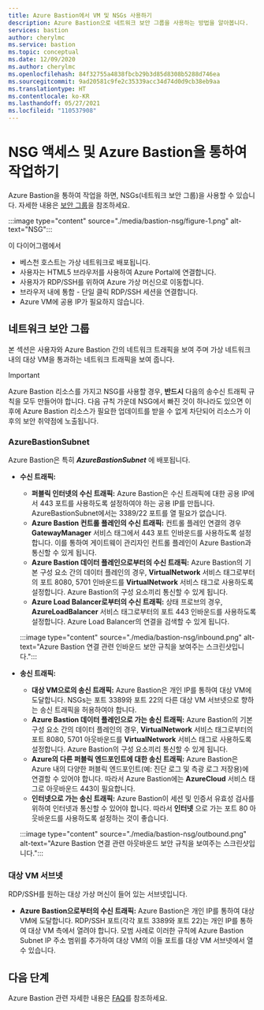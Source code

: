 ```yaml
---
title: Azure Bastion에서 VM 및 NSGs 사용하기
description: Azure Bastion으로 네트워크 보안 그룹을 사용하는 방법을 알아봅니다.
services: bastion
author: cherylmc
ms.service: bastion
ms.topic: conceptual
ms.date: 12/09/2020
ms.author: cherylmc
ms.openlocfilehash: 84f32755a4838fbcb29b3d85d8308b5288d746ea
ms.sourcegitcommit: 9ad20581c9fe2c35339acc34d74d0d9cb38eb9aa
ms.translationtype: HT
ms.contentlocale: ko-KR
ms.lasthandoff: 05/27/2021
ms.locfileid: "110537908"
---
```

# <a name="working-with-nsg-access-and-azure-bastion"></a>NSG 액세스 및 Azure Bastion을 통하여 작업하기

Azure Bastion을 통하여 작업을 하면, NSGs(네트워크 보안 그룹)을 사용할 수 있습니다. 자세한 내용은 [보안 그룹](../virtual-network/network-security-groups-overview.md)을 참조하세요.

:::image type="content" source="./media/bastion-nsg/figure-1.png" alt-text="NSG":::

이 다이어그램에서

* 베스천 호스트는 가상 네트워크로 배포됩니다.
* 사용자는 HTML5 브라우저를 사용하여 Azure Portal에 연결합니다.
* 사용자가 RDP/SSH를 위하여 Azure 가상 머신으로 이동합니다.
* 브라우저 내에 통합 - 단일 클릭 RDP/SSH 세션을 연결합니다.
* Azure VM에 공용 IP가 필요하지 않습니다.

## <a name="network-security-groups"></a><a name="nsg"></a>네트워크 보안 그룹

본 섹션은 사용자와 Azure Bastion 간의 네트워크 트래픽을 보여 주며 가상 네트워크 내의 대상 VM을 통과하는 네트워크 트래픽을 보여 줍니다.

> [!IMPORTANT]
> Azure Bastion 리소스를 가지고 NSG를 사용할 경우, **반드시** 다음의 송수신 트래픽 규칙을 모두 만들어야 합니다. 다음 규칙 가운데 NSG에서 빠진 것이 하나라도 있으면 이후에 Azure Bastion 리소스가 필요한 업데이트를 받을 수 없게 차단되어 리소스가 이후의 보안 취약점에 노출됩니다.
> 

### <a name="azurebastionsubnet"></a><a name="apply"></a>AzureBastionSubnet

Azure Bastion은 특히 ***AzureBastionSubnet*** 에 배포됩니다.

* **수신 트래픽:**

   * **퍼블릭 인터넷의 수신 트래픽:** Azure Bastion은 수신 트래픽에 대한 공용 IP에서 443 포트를 사용하도록 설정하여야 하는 공용 IP를 만듭니다. AzureBastionSubnet에서는 3389/22 포트를 열 필요가 없습니다.
   * **Azure Bastion 컨트롤 플레인의 수신 트래픽:** 컨트롤 플레인 연결의 경우 **GatewayManager** 서비스 태그에서 443 포트 인바운드를 사용하도록 설정합니다. 이를 통하여 게이트웨이 관리자인 컨트롤 플레인이 Azure Bastion과 통신할 수 있게 됩니다.
   * **Azure Bastion 데이터 플레인으로부터의 수신 트래픽:** Azure Bastion의 기본 구성 요소 간의 데이터 플레인의 경우, **VirtualNetwork** 서비스 태그로부터의 포트 8080, 5701 인바운드를 **VirtualNetwork** 서비스 태그로 사용하도록 설정합니다. Azure Bastion의 구성 요소끼리 통신할 수 있게 됩니다.
   * **Azure Load Balancer로부터의 수신 트래픽:** 상태 프로브의 경우, **AzureLoadBalancer** 서비스 태그로부터의 포트 443 인바운드를 사용하도록 설정합니다. Azure Load Balancer의 연결을 검색할 수 있게 됩니다.


   :::image type="content" source="./media/bastion-nsg/inbound.png" alt-text="Azure Bastion 연결 관련 인바운드 보안 규칙을 보여주는 스크린샷입니다.":::

* **송신 트래픽:**

   * **대상 VM으로의 송신 트래픽:** Azure Bastion은 개인 IP를 통하여 대상 VM에 도달합니다. NSGs는 포트 3389와 포트 22의 다른 대상 VM 서브넷으로 향하는 송신 트래픽을 허용하여야 합니다.
   * **Azure Bastion 데이터 플레인으로 가는 송신 트래픽:** Azure Bastion의 기본 구성 요소 간의 데이터 플레인의 경우, **VirtualNetwork** 서비스 태그로부터의 포트 8080, 5701 아웃바운드를 **VirtualNetwork** 서비스 태그로 사용하도록 설정합니다. Azure Bastion의 구성 요소끼리 통신할 수 있게 됩니다.
   * **Azure의 다른 퍼블릭 엔드포인트에 대한 송신 트래픽:** Azure Bastion은 Azure 내의 다양한 퍼블릭 엔드포인트(예: 진단 로그 및 측광 로그 저장용)에 연결할 수 있어야 합니다. 따라서 Azure Bastion에는 **AzureCloud** 서비스 태그로 아웃바운드 443이 필요합니다.
   * **인터넷으로 가는 송신 트래픽:** Azure Bastion이 세션 및 인증서 유효성 검사를 위하여 인터넷과 통신할 수 있어야 합니다. 따라서 **인터넷** 으로 가는 포트 80 아웃바운드를 사용하도록 설정하는 것이 좋습니다.


   :::image type="content" source="./media/bastion-nsg/outbound.png" alt-text="Azure Bastion 연결 관련 아웃바운드 보안 규칙을 보여주는 스크린샷입니다.":::

### <a name="target-vm-subnet"></a>대상 VM 서브넷
RDP/SSH를 원하는 대상 가상 머신이 들어 있는 서브넷입니다.

   * **Azure Bastion으로부터의 수신 트래픽:** Azure Bastion은 개인 IP를 통하여 대상 VM에 도달합니다. RDP/SSH 포트(각각 포트 3389와 포트 22)는 개인 IP를 통하여 대상 VM 측에서 열려야 합니다. 모범 사례로 이러한 규칙에 Azure Bastion Subnet IP 주소 범위를 추가하여 대상 VM의 이들 포트를 대상 VM 서브넷에서 열 수 있습니다.


## <a name="next-steps"></a>다음 단계

Azure Bastion 관련 자세한 내용은 [FAQ](bastion-faq.md)를 참조하세요.
